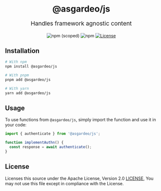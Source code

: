 <p align="center" style="color: #343a40">
  <h1 align="center">@asgardeo/js</h1>
</p>
<p align="center" style="font-size: 1.2rem;">Handles framework agnostic content</p>
<div align="center">
  <img alt="npm (scoped)" src="https://img.shields.io/npm/v/@asgardeo/js">
  <img alt="npm" src="https://img.shields.io/npm/dw/@asgardeo/js">
  <a href="./LICENSE"><img src="https://img.shields.io/badge/License-Apache%202.0-blue.svg" alt="License"></a>
</div>

## Installation

```bash
# With npm
npm install @asgardeo/js

# With pnpm
pnpm add @asgardeo/js

# With yarn
yarn add @asgardeo/js
```

## Usage

To use functions from `@asgardeo/js`, simply import the function and use it in your code:

```jsx
import { authenticate } from '@asgardeo/js';

function implementAuthn() {
  const response = await authenticate();
}
```

## License

Licenses this source under the Apache License, Version 2.0 [LICENSE](./LICENSE), You may not use this file except in
compliance with the License.
